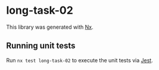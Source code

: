 # long-task-02

This library was generated with [Nx](https://nx.dev).

## Running unit tests

Run `nx test long-task-02` to execute the unit tests via [Jest](https://jestjs.io).
